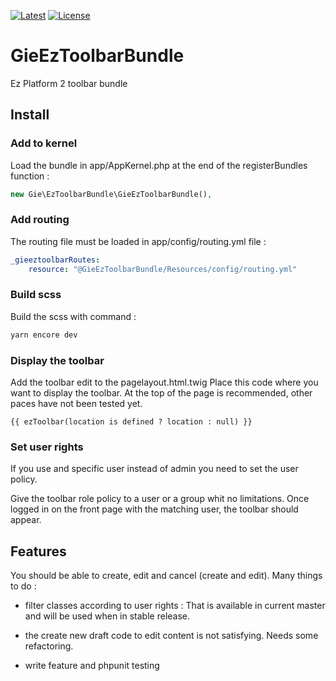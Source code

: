 [![Latest](https://img.shields.io/packagist/v/jlchassaing/gie_eztoolbar.svg?style=flat-square)](https://packagist.org/packages/jlchassaing/gie_eztoolbar)
[![License](https://img.shields.io/packagist/l/jlchassaing/gie_eztoolbar.svg?style=flat-square)](https://packagist.org/packages/jlchassaing/gie_eztoolbar)

# GieEzToolbarBundle

Ez Platform 2 toolbar bundle

## Install



### Add to kernel

Load the bundle in app/AppKernel.php at the end of the registerBundles function :

```php
new Gie\EzToolbarBundle\GieEzToolbarBundle(),
```

### Add routing

The routing file must be loaded in app/config/routing.yml file :

```yaml
_gieeztoolbarRoutes:
    resource: "@GieEzToolbarBundle/Resources/config/routing.yml"
```

### Build scss

Build the scss with command :
```bash
yarn encore dev
```
 
### Display the toolbar

Add the toolbar edit to the pagelayout.html.twig 
Place this code where you want to display the toolbar. At the top of the page is recommended, other paces have not been tested yet.  

```twig
{{ ezToolbar(location is defined ? location : null) }}
```

### Set user rights 

If you use and specific user instead of admin you need to set the user policy.

Give the toolbar role policy to a user or a group whit no limitations. Once logged in on the
front page with the matching user, the toolbar should appear.

## Features

You should be able to create, edit and cancel (create and edit).
Many things to do :
 - filter classes according to user rights :
    That is available in current master and will be used when in stable release.
    
 - the create new draft code to edit content is not satisfying. Needs some refactoring.
 
 - write feature and phpunit testing    
